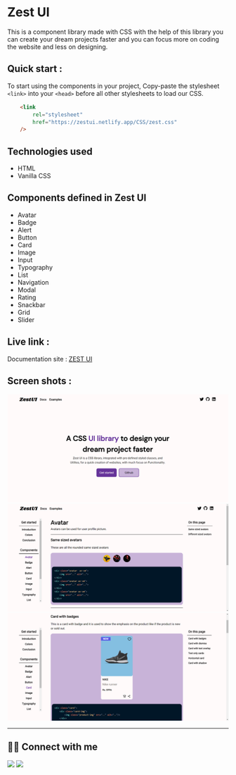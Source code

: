 
# Zest UI

This is a component library made with CSS with the help of this library you can create your dream projects faster and you can focus more on coding the website and less on designing.

## Quick start : 

To start using the components in your project, Copy-paste the stylesheet ```<link>``` into your ```<head>``` before all other stylesheets to load our CSS.
```html
    <link
        rel="stylesheet"
        href="https://zestui.netlify.app/CSS/zest.css"
    />
```

## Technologies used

- HTML
- Vanilla CSS

## Components defined in Zest UI

- Avatar
- Badge
- Alert
- Button
- Card
- Image
- Input
- Typography
- List
- Navigation
- Modal
- Rating
- Snackbar
- Grid
- Slider

## Live link :

Documentation site : [ZEST UI](https://zestui.netlify.app/)

## Screen shots :

![ss-1](/assets/screen-shots/ss-1.png)
![ss-2](/assets/screen-shots/ss-2.png)
![ss-3](/assets/screen-shots/ss-3.png)

---

## 👨‍💻 Connect with me

<a href="https://twitter.com/DipenChavda2" target="_blank"><img src="https://img.shields.io/badge/Twitter-1DA1F2?style=for-the-badge&logo=twitter&logoColor=white"/></a>
<a href="https://www.linkedin.com/in/dipen-chavda-391087189/" target="_blank"><img src="https://img.shields.io/badge/LinkedIn-0077B5?style=for-the-badge&logo=linkedin&logoColor=white"/></a>